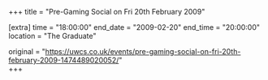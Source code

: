 +++
title = "Pre-Gaming Social on Fri 20th February 2009"

[extra]
time = "18:00:00"
end_date = "2009-02-20"
end_time = "20:00:00"
location = "The Graduate"

original = "https://uwcs.co.uk/events/pre-gaming-social-on-fri-20th-february-2009-1474489020052/"    
+++



